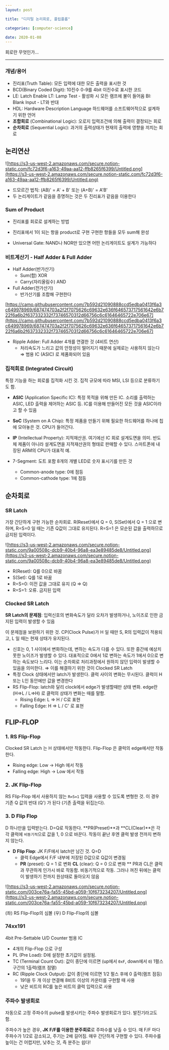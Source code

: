 ```yaml
---
layout: post

title: "디지털 논리회로, 플립플롭"

categories: [computer-science]

date: 2020-01-08
---
```


회로란 무엇인가...

---

### 개념/용어

- 진리표(Truth Table): 모든 입력에 대한 모든 출력을 표시한 것
- BCD(Binary Coded Digit): 10진수 0-9를 4bit 이진수로 표시한 코드
- LE: Latch Enable
  LT: Lamp Test - 활성화 시 모든 램프에 불이 들어옴
  BI: Blank Input - LT와 반대
- HDL: Hardware Description Language 하드웨어를 소프트웨어적으로 설계하기 위한 언어
- **조합회로** (Combinational Logic): 오로지 입력조건에 의해 출력이 결정되는 회로
- **순차회로** (Sequential Logic): 과거의 출력상태가 현재의 출력에 영향을 끼치는 회로

## 논리연산

![https://s3-us-west-2.amazonaws.com/secure.notion-static.com/fc72d3f6-a163-49aa-aa12-ffb8265f6399/Untitled.png](https://s3-us-west-2.amazonaws.com/secure.notion-static.com/fc72d3f6-a163-49aa-aa12-ffb8265f6399/Untitled.png)

- 드모르간 법칙: (AB)' = A' + B' 또는 (A+B)' = A'B'
- 두 논리게이트가 같음을 증명하는 것은 두 진리표가 같음을 이용한다

### Sum of Product

- 진리표를 회로로 설계하는 방법
- 진리표에서 1이 되는 항을 product로 구현
  구현한 항들을 모두 sum해 완성

- Universal Gate: NAND나 NOR만 있으면 어떤 논리게이트도 설계가 가능하다

### 비트계산기 - Half Adder & Full Adder

- Half Adder(반가산기)
  - Sum(합) XOR
  - Carry(자리올림수) AND
- Full Adder(전가산기)
  - 반가산기를 조합해 구현한다

[https://camo.githubusercontent.com/7b592d21090888ccd5edba0413f6a3c649978969/687474703a2f2f7075626c69632e636f646573717561642e6b722f6a6b2f637332332f73746570312d66756c6c61646465722e706e67](https://camo.githubusercontent.com/7b592d21090888ccd5edba0413f6a3c649978969/687474703a2f2f7075626c69632e636f646573717561642e6b722f6a6b2f637332332f73746570312d66756c6c61646465722e706e67)

- Ripple Adder: Full Adder 4개를 연결한 것 (4비트 연산)
  - 처리속도가 느리고 값의 안정성이 떨어지기 때문에 실제로는 사용하지 않는다
    ⇒ 범용 IC (ASIC) 로 제품화되어 있음

### 집적회로 (Integrated Circuit)

특정 기능을 하는 회로를 집적화 시킨 것. 집적 규모에 따라 MSI, LSI 등으로 분류하기도 함.

- **ASIC** (Application Specific IC): 특정 목적을 위해 만든 IC. 소리를 출력하는 ASIC, LED 출력을 제어하는 ASIC 등. IC를 이용해 만들어진 모든 것을 ASIC이라고 할 수 있음
- **SoC** (System on A Chip): 특정 제품을 만들기 위해 필요한 하드웨어를 하나에 칩에 모아놓은 것. CPU가 들어간다.
- **IP** (Intellectual Property): 지적재산권. 여기에선 IC 회로 설계도면을 의미. 반도체 제품이 아니라 설계도면을 지적재산권의 형태로 판매할 수 있다. 스마트폰에 내장된 ARM의 CPU가 대표적 예.

- 7-Segment: 도트 포함 8개의 개별 LED로 숫자 표시기를 만든 것
  - Common-anode type: 0에 점등
  - Common-cathode type: 1에 점등

## 순차회로

### SR Latch

가장 간단하게 구현 가능한 순차회로. R(Reset)에서 Q = 0, S(Set)에서 Q = 1 으로 변하며, R=S=0 일 때는 기존 Q값이 그대로 유지된다. R=S=1 은 모순된 값을 출력하므로 금지된 입력이다.

![https://s3-us-west-2.amazonaws.com/secure.notion-static.com/9a00508c-dcb9-40b4-96a8-ea3e89485de8/Untitled.png](https://s3-us-west-2.amazonaws.com/secure.notion-static.com/9a00508c-dcb9-40b4-96a8-ea3e89485de8/Untitled.png)

- R(Reset): Q를 0으로 바꿈
- S(Set): Q를 1로 바꿈
- R=S=0: 이전 값을 그대로 유지 (Q ⇒ Q)
- R=S=1: 오류. 금지된 입력

### Clocked SR Latch

**SR Latch의 문제점**: 입력신호의 변화속도가 달라 오차가 발생하거나, 노이즈로 인한 금지된 입력이 발생할 수 있음

이 문제점을 보완하기 위한 것. CP(Clock Pulse)가 H 일 때만 S, R의 입력값이 적용되고, L 일 때는 현재 상태가 유지된다.

- 신호는 0, 1 사이에서 변화하는데, 변하는 속도가 다를 수 있다. 또한 중간에 예상치 못한 노이즈가 발생할 수 있다. 대표적으로 0에서 1로 변하는 속도가 1에서 0으로 변하는 속도보다 느리다. 이는 순차회로 처리과정에서 원하지 않던 입력이 발생할 수 있음을 의미한다.
  ⇒ 이를 해결하기 위한 것이 Clocked SR Latch
- 특정 Clock 상태에서만 latch가 발생한다. 클럭 사이의 변화는 무시된다. 클럭이 H또는 L인 동안에만 값을 변경한다
- RS Flip-Flop: latch와 달리 clock에서 edge가 발생할때만 상태 변화. edge란 (H⇒L / L⇒H) 로 클럭의 상태가 변화는 때를 말함.
  - Rising Edge: L ⇒ H / C로 표현
  - Falling Edge: H ⇒ L / C' 로 표현

## FLIP-FLOP

### 1. RS Flip-Flop

Clocked SR Latch 는 H 상태에서만 작동한다. Flip-Flop 은 클럭의 edge에서만 작동한다.

- Rising edge: Low -> High 에서 작동
- Falling edge: High -> Low 에서 작동

### 2. JK Flip-Flop

RS Flip-Flop 에서 사용하지 않는 `R=S=1` 입력을 사용할 수 있도록 변형한 것. 이 경우 기존 Q 값의 반대 (Q') 가 된다 (기존 출력을 뒤집는다).

### 3. D Flip Flop

D 하나만을 입력받는다. D=Q로 작동한다. **PR(Preset)**과 **CL(Clear)**은 각각 클럭에 `비동기적`으로 값을 1, 0 으로 바꾼다. 작동이 끝난 후엔 클럭 발생 전까지 변하지 않는다.

- **D Flip Flop**: JK F/F에서 latch만 남긴 것. Q=D
  - 클럭 Edge에서 F/F 내부에 저장된 D값으로 Q값이 변경됨
  - **PR** (preset): Q = 1 로 변화
    **CL** (clear): Q = 0 으로 변화
    \*\* PR과 CL은 클럭과 무관하게 인가시 바로 작동함. 비동기적으로 작동. 그러나 꺼진 뒤에는 클럭이 발생하기 전까지 원상태로 돌아오지 않음

![https://s3-us-west-2.amazonaws.com/secure.notion-static.com/003ce76a-fa55-45bd-a059-10f673234207/Untitled.png](https://s3-us-west-2.amazonaws.com/secure.notion-static.com/003ce76a-fa55-45bd-a059-10f673234207/Untitled.png)

(좌) RS Flip-Flop의 심볼 (우) D Flip-Flop의 심볼

### 74xx191

4bit Pre-Settable U/D Counter 범용 IC

- 4개의 Flip-Flop 으로 구성
- PL (Pre Load): D에 설정한 초기값이 설정됨.
- TC (Terminal Count Out): 값이 종단에 이르면 (up에서 `0xF`, down에서 `0`) 1펄스 구간의 1출력(램프 점멸)
- RC (Ripple Clock Output): 값이 종단에 이르면 1/2 펄스 후에 0 출력(램프 점등)
  - 191을 두 개 이상 연결해 8비트 이상의 카운터를 구현할 때 사용
  - 낮은 비트의 RC를 높은 비트의 클럭 입력으로 사용

### 주파수 발생회로

자동으로 고정 주파수의 pulse를 발생시키는 주파수 발생회로가 있다. 발진기라고도 함.

주파수가 높은 경우, **JK F/F를 이용한 분주회로**로 주파수를 낮출 수 있다. 매 F/F 마다 주파수가 1/2로 감소되고, 주기는 2배 길어짐. 매우 간단하게 구현할 수 있다. 주파수를 높이는 건 어렵지만, 낮추는 것, 즉 분주는 쉽다!
